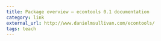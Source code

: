 ```yaml
---
title: Package overview — econtools 0.1 documentation
category: link
external_url: http://www.danielmsullivan.com/econtools/
tags: teach
---
```

